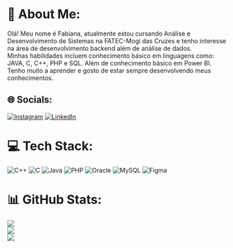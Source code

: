 # 💫 About Me:
Olá! Meu nome é Fabiana, atualmente estou cursando Análise e Desenvolvimento de Sistemas na FATEC-Mogi das Cruzes e tenho interesse na área de desenvolvimento backend além de análise de dados.<br>Minhas habilidades incluem conhecimento básico em linguagens como:  JAVA, C, C++, PHP e SQL. Além de conhecimento básico em Power BI.<br>Tenho muito a aprender e gosto de estar sempre desenvolvendo meus conhecimentos.


## 🌐 Socials:
[![Instagram](https://img.shields.io/badge/Instagram-%23E4405F.svg?logo=Instagram&logoColor=white)](https://instagram.com/fabinagahashi) [![LinkedIn](https://img.shields.io/badge/LinkedIn-%230077B5.svg?logo=linkedin&logoColor=white)](https://linkedin.com/in/https://www.linkedin.com/in/fabiana-miho-nagahashi-7552b9203/?utm_source=share&utm_campaign=share_via&utm_content=profile&utm_medium=android_app) 

# 💻 Tech Stack:
![C++](https://img.shields.io/badge/c++-%2300599C.svg?style=for-the-badge&logo=c%2B%2B&logoColor=white) ![C](https://img.shields.io/badge/c-%2300599C.svg?style=for-the-badge&logo=c&logoColor=white) ![Java](https://img.shields.io/badge/java-%23ED8B00.svg?style=for-the-badge&logo=openjdk&logoColor=white) ![PHP](https://img.shields.io/badge/php-%23777BB4.svg?style=for-the-badge&logo=php&logoColor=white) ![Oracle](https://img.shields.io/badge/Oracle-F80000?style=for-the-badge&logo=oracle&logoColor=white) ![MySQL](https://img.shields.io/badge/mysql-4479A1.svg?style=for-the-badge&logo=mysql&logoColor=white) ![Figma](https://img.shields.io/badge/figma-%23F24E1E.svg?style=for-the-badge&logo=figma&logoColor=white)
# 📊 GitHub Stats:
![](https://github-readme-stats.vercel.app/api?username=fnagahashi&theme=dark&hide_border=false&include_all_commits=false&count_private=false)<br/>
![](https://github-readme-streak-stats.herokuapp.com/?user=fnagahashi&theme=dark&hide_border=false)<br/>
![](https://github-readme-stats.vercel.app/api/top-langs/?username=fnagahashi&theme=dark&hide_border=false&include_all_commits=false&count_private=false&layout=compact)

<!-- Proudly created with GPRM ( https://gprm.itsvg.in ) -->
